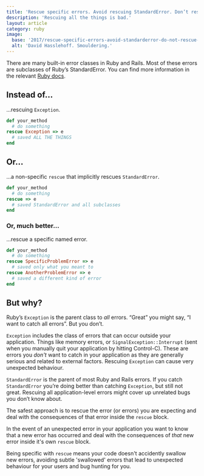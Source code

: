 ```yaml
---
title: 'Rescue specific errors. Avoid rescuing StandardError. Don’t rescue Exception.'
description: 'Rescuing all the things is bad.'
layout: article
category: ruby
image:
  base: '2017/rescue-specific-errors-avoid-standarderror-do-not-rescue-exception'
  alt: 'David Hasslehoff. Smouldering.'
---
```


There are many built-in error classes in Ruby and Rails. Most of these errors are subclasses of Ruby’s StandardError. You can find more information in the relevant [Ruby docs](http://ruby-doc.org/core-2.4.2/StandardError.html).

## Instead of…

…rescuing `Exception`.

```ruby
def your_method
  # do something
rescue Exception => e
  # saved ALL THE THINGS
end
```

## Or…

…a non-specific `rescue` that implicitly rescues `StandardError`.

```ruby
def your_method
  # do something
rescue => e
  # saved StandardError and all subclasses
end
```

### Or, much better…

…rescue a specific named error.

```ruby
def your_method
  # do something
rescue SpecificProblemError => e
  # saved only what you meant to
rescue AnotherProblemError => e
  # saved a different kind of error
end
```

## But why?

Ruby’s `Exception` is the parent class to _all_ errors. “Great” you might say, “I want to catch all errors”. But you don’t.

`Exception` includes the class of errors that can occur outside your application. Things like memory errors, or `SignalException::Interrupt` (sent when you manually quit your application by hitting Control-C). These are errors you _don't_ want to catch in your application as they are generally serious and related to external factors. Rescuing `Exception` can cause very unexpected behaviour.

`StandardError` is the parent of most Ruby and Rails errors. If you catch `StandardError` you’re doing better than catching `Exception`, but still not great. Rescuing all application-level errors might cover up unrelated bugs you don’t know about.

The safest approach is to rescue the error (or errors) you are expecting and deal with the consequences of that error inside the `rescue` block.

In the event of an unexpected error in your application you want to know that a new error has occurred and deal with the consequences of _that_ new error inside it's own `rescue` block.

Being specific with `rescue` means your code doesn't accidently swallow new errors, avoiding subtle 'swallowed' errors that lead to unexpected behaviour for your users and bug hunting for you.
